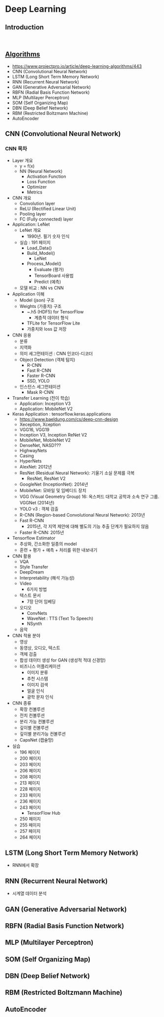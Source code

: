 # Deep Learning

  

## Introduction

  

## [Algorithms](https://www.simplilearn.com/tutorials/deep-learning-tutorial/deep-learning-algorithm)

- https://www.projectpro.io/article/deep-learning-algorithms/443
- CNN (Convolutional Neural Network)
- LSTM (Long Short Term Memory Network)
- RNN (Recurrent Neural Network)
- GAN (Generative Adversarial Network)
- RBFN (Radial Basis Function Network)
- MLP (Multilayer Perceptron)
- SOM (Self Organizing Map)
- DBN (Deep Belief Network)
- RBM (Restricted Boltzmann Machine)
- AutoEncoder
  

  

## CNN (Convolutional Neural Network)

  

### CNN 목차

- Layer 개요
  - y = f(x)
  - NN (Neural Network)
    - Activation Function
    - Loss Function
    - Optimizer
    - Metrics
- CNN 개요
  - Convolution layer
  - ReLU (Rectified Linear Unit)
  - Pooling layer
  - FC (Fully connected) layer
- Application: LeNet
  - LeNet 개요
    - 1990년. 필기 숫자 인식
  - 실습 : 191 페이지
    - Load_Data()
    - Build_Model()
      - LeNet
    - Process_Model()
      - Evaluate (평가)
      - TensorBoard 사용법
      - Predict (예측)
  - 모델 비교 : NN vs CNN
- Application 이해
  - Model (json) 구조
  - Weights (가중치) 구조
    - ~.h5 (HDF5) for TensorFlow
      - 계층적 데이터 형식
    - TFLite for TensorFlow Lite
    - 가중치와 loss 값 저장
- CNN 응용
  - 분류
  - 지역화
  - 의미 세그먼테이션 : CNN 인코더-디코더
  - Object Detection (객체 탐지)
    - R-CNN
    - Fast R-CNN
    - Faster R-CNN
    - SSD, YOLO
  - 인스턴스 세그먼테이션
    - Mask R-CNN
- Transfer Learning (전이 학습)
  - Application: Inception V3
  - Application: MobileNet V2
- Keras Application : tensorflow.keras.applications
  - https://www.baeldung.com/cs/deep-cnn-design
  - Xeception, Xception
  - VGG16, VGG19
  - Inception V3, Inception ReNet V2
  - MobileNet, MobileNet V2
  - DenseNet, NASD???
  - HighwayNets
  - Casing
  - HyperNets
  - AlexNet: 2012년
  - ResNet (Residual Neural Network): 기울기 소실 문제를 극복
    - ResNet, ResNet V2
  - GoogleNet (InceptionNet): 2014년
  - MobileNet: 모바일 및 임베디드 장치
  - VGG (Visual Geometry Group) 16: 옥스퍼드 대학교 공학과 소속 연구 그룹. VGGNet (2014년)
  - YOLO v3 : 객체 검출
  - R-CNN (Region-based Convolutional Neural Network): 2013년
  - Fast R-CNN
    - 2015년, 각 지역 제안에 대해 별도의 기능 추출 단계가 필요하지 않음
  - Faster R-CNN: 2015년
- Tensorflow Estimator
  - 추상화, 간소화한 일종의 model
  - 훈련 + 평가 + 예측 + 처리를 위한 내보내기
- CNN 활용
  - VQA
  - Style Transfer
  - DeepDream
  - Interpretability (해석 가능성)
  - Video
    - 6가지 방법
  - 텍스트 문서
    - 7장 단어 임베딩
  - 오디오
    - ConvNets
    - WaveNet : TTS (Text To Speech)
    - NSynth
  - 음악
- CNN 적용 분야
  - 영상
  - 동영상, 오디오, 텍스트
  - 객체 검출
  - 합성 데이터 생성 for GAN (생성적 적대 신경망)
  - 비즈니스 어플리케이션
    - 이미지 분류
    - 추천 시스템
    - 이미지 검색
    - 얼굴 인식
    - 광학 문자 인식
- CNN 종류
  - 확장 컨볼루션
  - 전치 컨볼루션
  - 분리 가능 컨볼루션
  - 깊이별 컨볼루션
  - 깊이별 분리가능 컨볼루션
  - CapsNet (캡슐망)
- 실습
  - 196 페이지
  - 200 페이지
  - 203 페이지
  - 206 페이지
  - 208 페이지
  - 213 페이지
  - 228 페이지
  - 233 페이지
  - 236 페이지
  - 243 페이지
    - TensorFlow Hub
  - 250 페이지
  - 255 페이지
  - 257 페이지
  - 264 페이지

  

## LSTM (Long Short Term Memory Network)

- RNN에서 확장

  

## RNN (Recurrent Neural Network)

- 시계열 데이터 분석

  

## GAN (Generative Adversarial Network)

  

## RBFN (Radial Basis Function Network)

  

## MLP (Multilayer Perceptron)

  

## SOM (Self Organizing Map)

  

## DBN (Deep Belief Network)

  

## RBM (Restricted Boltzmann Machine)

  

## AutoEncoder

  

